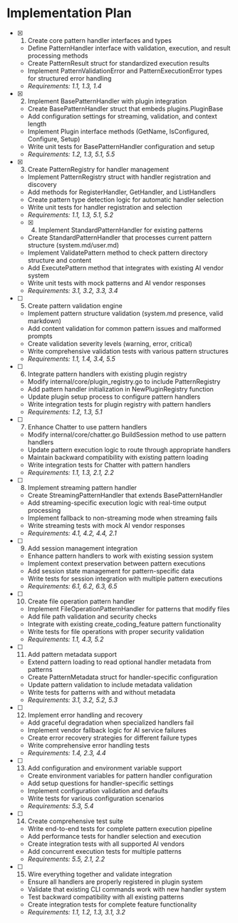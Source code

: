# Implementation Plan

- [x] 1. Create core pattern handler interfaces and types
  - Define PatternHandler interface with validation, execution, and result processing methods
  - Create PatternResult struct for standardized execution results
  - Implement PatternValidationError and PatternExecutionError types for structured error handling
  - _Requirements: 1.1, 1.3, 1.4_

- [x] 2. Implement BasePatternHandler with plugin integration
  - Create BasePatternHandler struct that embeds plugins.PluginBase
  - Add configuration settings for streaming, validation, and context length
  - Implement Plugin interface methods (GetName, IsConfigured, Configure, Setup)
  - Write unit tests for BasePatternHandler configuration and setup
  - _Requirements: 1.2, 1.3, 5.1, 5.5_

- [x] 3. Create PatternRegistry for handler management
  - Implement PatternRegistry struct with handler registration and discovery
  - Add methods for RegisterHandler, GetHandler, and ListHandlers
  - Create pattern type detection logic for automatic handler selection
  - Write unit tests for handler registration and selection
  - _Requirements: 1.1, 1.3, 5.1, 5.2_
  
  - [x]  4. Implement StandardPatternHandler for existing patterns
  - Create StandardPatternHandler that processes current pattern structure (system.md/user.md)
  - Implement ValidatePattern method to check pattern directory structure and content
  - Add ExecutePattern method that integrates with existing AI vendor system
  - Write unit tests with mock patterns and AI vendor responses
  - _Requirements: 3.1, 3.2, 3.3, 3.4_

- [ ] 5. Create pattern validation engine
  - Implement pattern structure validation (system.md presence, valid markdown)
  - Add content validation for common pattern issues and malformed prompts
  - Create validation severity levels (warning, error, critical)
  - Write comprehensive validation tests with various pattern structures
  - _Requirements: 1.1, 1.4, 3.4, 5.5_

- [ ] 6. Integrate pattern handlers with existing plugin registry
  - Modify internal/core/plugin_registry.go to include PatternRegistry
  - Add pattern handler initialization in NewPluginRegistry function
  - Update plugin setup process to configure pattern handlers
  - Write integration tests for plugin registry with pattern handlers
  - _Requirements: 1.2, 1.3, 5.1_

- [ ] 7. Enhance Chatter to use pattern handlers
  - Modify internal/core/chatter.go BuildSession method to use pattern handlers
  - Update pattern execution logic to route through appropriate handlers
  - Maintain backward compatibility with existing pattern loading
  - Write integration tests for Chatter with pattern handlers
  - _Requirements: 1.1, 1.3, 2.1, 2.2_

- [ ] 8. Implement streaming pattern handler
  - Create StreamingPatternHandler that extends BasePatternHandler
  - Add streaming-specific execution logic with real-time output processing
  - Implement fallback to non-streaming mode when streaming fails
  - Write streaming tests with mock AI vendor responses
  - _Requirements: 4.1, 4.2, 4.4, 2.1_

- [ ] 9. Add session management integration
  - Enhance pattern handlers to work with existing session system
  - Implement context preservation between pattern executions
  - Add session state management for pattern-specific data
  - Write tests for session integration with multiple pattern executions
  - _Requirements: 6.1, 6.2, 6.3, 6.5_

- [ ] 10. Create file operation pattern handler
  - Implement FileOperationPatternHandler for patterns that modify files
  - Add file path validation and security checks
  - Integrate with existing create_coding_feature pattern functionality
  - Write tests for file operations with proper security validation
  - _Requirements: 1.1, 4.3, 5.2_

- [ ] 11. Add pattern metadata support
  - Extend pattern loading to read optional handler metadata from patterns
  - Create PatternMetadata struct for handler-specific configuration
  - Update pattern validation to include metadata validation
  - Write tests for patterns with and without metadata
  - _Requirements: 3.1, 3.2, 5.2, 5.3_

- [ ] 12. Implement error handling and recovery
  - Add graceful degradation when specialized handlers fail
  - Implement vendor fallback logic for AI service failures
  - Create error recovery strategies for different failure types
  - Write comprehensive error handling tests
  - _Requirements: 1.4, 2.3, 4.4_

- [ ] 13. Add configuration and environment variable support
  - Create environment variables for pattern handler configuration
  - Add setup questions for handler-specific settings
  - Implement configuration validation and defaults
  - Write tests for various configuration scenarios
  - _Requirements: 5.3, 5.4_

- [ ] 14. Create comprehensive test suite
  - Write end-to-end tests for complete pattern execution pipeline
  - Add performance tests for handler selection and execution
  - Create integration tests with all supported AI vendors
  - Add concurrent execution tests for multiple patterns
  - _Requirements: 5.5, 2.1, 2.2_

- [ ] 15. Wire everything together and validate integration
  - Ensure all handlers are properly registered in plugin system
  - Validate that existing CLI commands work with new handler system
  - Test backward compatibility with all existing patterns
  - Create integration tests for complete feature functionality
  - _Requirements: 1.1, 1.2, 1.3, 3.1, 3.2_